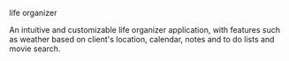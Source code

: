 life organizer

An intuitive and customizable life organizer application, with features such as weather based on client's location, calendar, notes and to do lists and movie search.
